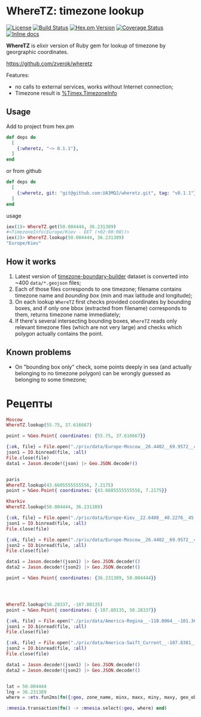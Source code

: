 # WhereTZ: timezone lookup
[![License](https://img.shields.io/badge/License-MIT-blue.svg)](https://opensource.org/licenses/MIT)
[![Build Status](https://travis-ci.org/UA3MQJ/wheretz.svg?branch=master)](https://travis-ci.org/UA3MQJ/wheretz?branch=master)
[![Hex.pm Version](http://img.shields.io/hexpm/v/wheretz.svg?style=flat)](https://hex.pm/packages/wheretz)
[![Coverage Status](https://coveralls.io/repos/github/UA3MQJ/wheretz/badge.svg?branch=master)](https://coveralls.io/github/UA3MQJ/wheretz?branch=master)
[![Inline docs](http://inch-ci.org/github/UA3MQJ/wheretz.svg)](http://inch-ci.org/github/UA3MQJ/wheretz)

**WhereTZ** is elixir version of Ruby gem for lookup of timezone by georgraphic coordinates.

https://github.com/zverok/wheretz

Features:

* no calls to external services, works without Internet connection;
* Timezone result is [%Timex.TimezoneInfo](https://hexdocs.pm/timex/Timex.TimezoneInfo.html#t:t/0)

## Usage

Add to project from hex.pm

```elixir
def deps do
  [
    {:wheretz, "~> 0.1.1"},
  ]
end
```

or from github

```elixir
def deps do
  [
    {:wheretz, git: "git@github.com:UA3MQJ/wheretz.git", tag: "v0.1.1"},
  ]
end
```

usage

```elixir
iex(1)> WhereTZ.get(50.004444, 36.231389)   
#<TimezoneInfo(Europe/Kiev - EET (+02:00:00))>
iex(2)> WhereTZ.lookup(50.004444, 36.231389)  
"Europe/Kiev"
```

## How it works

1. Latest version of [timezone-boundary-builder](https://github.com/evansiroky/timezone-boundary-builder) dataset is converted into ~400 `data/*.geojson` files;
2. Each of those files corresponds to one timezone; filename contains
  timezone name and _bounding box_ (min and max latitude and longitude);
3. On each lookup `WhereTZ` first checks provided coordinates by bounding
  boxes, and if only one bbox (extracted from filename) corresponds to
  them, returns timezone name immediately;
4. If there's several intersecting bounding boxes, `WhereTZ` reads only
  relevant timezone files (which are not very large) and checks which
  polygon actually contains the point.

## Known problems

* On "bounding box only" check, some points deeply in sea (and actually
  belonging to no timezone polygon) can be wrongly guessed as belonging
  to some timezone;

# Рецепты

```elixir
Moscow
WhereTZ.lookup(55.75, 37.616667) 

point = %Geo.Point{ coordinates: {55.75, 37.616667}}

{:ok, file} = File.open("./priv/data/Europe-Moscow__26.4402__69.9572__41.1851__82.0586.geojson", [:read])
json1 = IO.binread(file, :all)
File.close(file)
data1 = Jason.decode!(json) |> Geo.JSON.decode!()


paris
WhereTZ.lookup(43.6605555555556, 7.2175)
point = %Geo.Point{ coordinates: {43.6605555555556, 7.2175}}

Kharkiv
WhereTZ.lookup(50.004444, 36.231389) 

{:ok, file} = File.open("./priv/data/Europe-Kiev__22.6408__40.2276__45.0532__52.3791.geojson", [:read])
json1 = IO.binread(file, :all)
File.close(file)

{:ok, file} = File.open("./priv/data/Europe-Moscow__26.4402__69.9572__41.1851__82.0586.geojson", [:read])
json2 = IO.binread(file, :all)
File.close(file)

data1 = Jason.decode!(json1) |> Geo.JSON.decode!()
data2 = Jason.decode!(json2) |> Geo.JSON.decode!()

point = %Geo.Point{ coordinates: {36.231389, 50.004444}}




WhereTZ.lookup(50.28337, -107.80135)
point = %Geo.Point{ coordinates: {-107.80135, 50.28337}}

{:ok, file} = File.open("./priv/data/America-Regina__-110.0064__-101.3619__48.9988__59.9998.geojson", [:read])
json1 = IO.binread(file, :all)
File.close(file)

{:ok, file} = File.open("./priv/data/America-Swift_Current__-107.8381__-107.7563__50.2588__50.3246.geojson", [:read])
json2 = IO.binread(file, :all)
File.close(file)

data1 = Jason.decode!(json1) |> Geo.JSON.decode!()
data2 = Jason.decode!(json2) |> Geo.JSON.decode!()


lat = 50.004444
lng = 36.231389
where = :ets.fun2ms(fn({:geo, zone_name, minx, maxx, miny, maxy, geo_object}) when lng>=minx and lng<=maxx and lat>=miny and lat<=maxy -> zone_name end)

:mnesia.transaction(fn() -> :mnesia.select(:geo, where) end)
```


